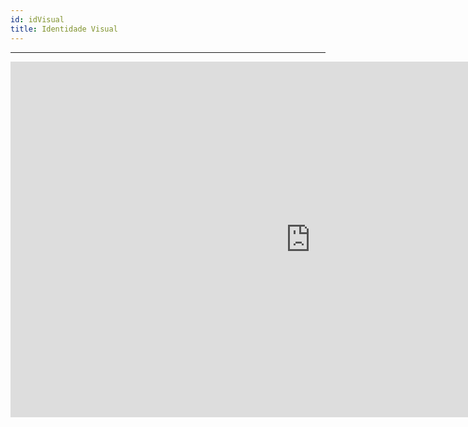```yaml
---
id: idVisual    
title: Identidade Visual 
---
```


***

<iframe src="https://docs.google.com/presentation/d/e/2PACX-1vS_z4bQOm9_qKgVuHQS4a_tIkbRM9pbICNcL-CFYMxazqNgOCm2V3cjsssLRcBv4oypNf-uaRwY7T4j/embed?start=true&loop=true&delayms=3000" frameborder="0" width="960" height="569" allowfullscreen="true" mozallowfullscreen="true" webkitallowfullscreen="true"></iframe>